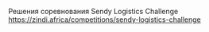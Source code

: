 Решения соревнования Sendy Logistics Challenge
https://zindi.africa/competitions/sendy-logistics-challenge
